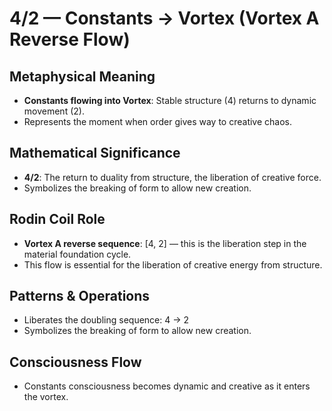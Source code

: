 # 4/2 — Constants → Vortex (Vortex A Reverse Flow)

## Metaphysical Meaning
- **Constants flowing into Vortex**: Stable structure (4) returns to dynamic movement (2).
- Represents the moment when order gives way to creative chaos.

## Mathematical Significance
- **4/2**: The return to duality from structure, the liberation of creative force.
- Symbolizes the breaking of form to allow new creation.

## Rodin Coil Role
- **Vortex A reverse sequence**: [4, 2] — this is the liberation step in the material foundation cycle.
- This flow is essential for the liberation of creative energy from structure.

## Patterns & Operations
- Liberates the doubling sequence: 4 → 2
- Symbolizes the breaking of form to allow new creation.

## Consciousness Flow
- Constants consciousness becomes dynamic and creative as it enters the vortex. 